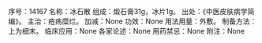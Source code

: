 序号：14167
名称：冰石散
组成：煅石膏31g，冰片1g。
出处：《中医皮肤病学简编》。
主治：疮疡糜烂。
加减：None
功效：None
用法用量：外敷。
制备方法：上为细末。
临床应用：None
各家论述：None
用药禁忌：None
附注：None
